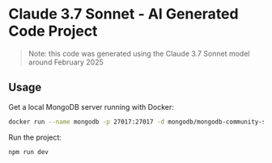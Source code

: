 # Claude 3.7 Sonnet - AI Generated Code Project
> Note: this code was generated using the Claude 3.7 Sonnet model around February 2025


## Usage

Get a local MongoDB server running with Docker:

```sh
docker run --name mongodb -p 27017:27017 -d mongodb/mongodb-community-server:latest
```

Run the project:

```sh
npm run dev
```
